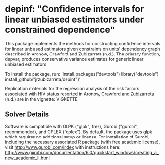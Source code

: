 # depinf: "Confidence intervals for linear unbiased estimators under constrained dependence" 

This package implements the methods for constructing confidence intervals for linear unbiased estimators given constraints on units’ dependency graph described in Aronow, Crawford and Zubizarreta (n.d.). The primary function, depvar, produces conservative variance estimates for generic linear unbiased estimators 

To install the package, run:
'install.packages("devtools")
library("devtools")
install_github("jrzubizarreta/depinf")'

Replication materials for the regression analysis of the risk factors associated with HIV status reported in Aronow, Crawford and Zubizarreta (n.d.) are in the vignette: VIGNETTE

## Solver Details

Software is compatible with GLPK ("glpk", free), Gurobi ("gurobi", recommended), and CPLEX ("cplex"). By default, the package uses glpk which requires no additional setup or license. For installation of Gurobi, including the necessary associated R package (with free academic license), visit http://www.gurobi.com/index with instructions here: http://www.gurobi.com/documentation/6.0/quickstart_windows/creating_a_new_academic_li.html 
